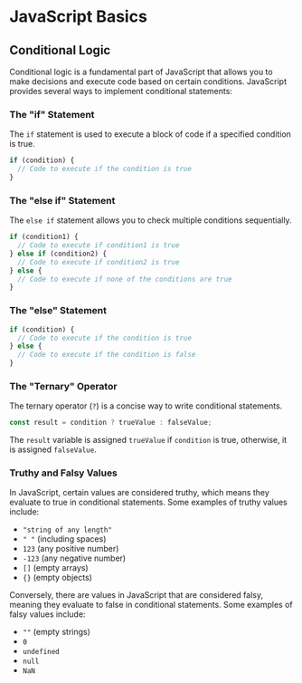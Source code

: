 # JavaScript Basics

## Conditional Logic

Conditional logic is a fundamental part of JavaScript that allows you to make decisions and execute code based on certain conditions. JavaScript provides several ways to implement conditional statements:

### The "if" Statement

The `if` statement is used to execute a block of code if a specified condition is true.

```javascript
if (condition) {
  // Code to execute if the condition is true
}
```

### The "else if" Statement

The `else if` statement allows you to check multiple conditions sequentially.

```javascript
if (condition1) {
  // Code to execute if condition1 is true
} else if (condition2) {
  // Code to execute if condition2 is true
} else {
  // Code to execute if none of the conditions are true
}
```

### The "else" Statement

```javascript
if (condition) {
  // Code to execute if the condition is true
} else {
  // Code to execute if the condition is false
}
```

### The "Ternary" Operator

The ternary operator (`?`) is a concise way to write conditional statements.

```javascript
const result = condition ? trueValue : falseValue;
```

The `result` variable is assigned `trueValue` if `condition` is true, otherwise, it is assigned `falseValue`.

### Truthy and Falsy Values

In JavaScript, certain values are considered truthy, which means they evaluate to true in conditional statements. Some examples of truthy values include:

- `"string of any length"`
- `" "` (including spaces)
- `123` (any positive number)
- `-123` (any negative number)
- `[]` (empty arrays)
- `{}` (empty objects)

Conversely, there are values in JavaScript that are considered falsy, meaning they evaluate to false in conditional statements. Some examples of falsy values include:

- `""` (empty strings)
- `0`
- `undefined`
- `null`
- `NaN`

